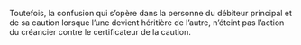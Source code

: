 Toutefois, la confusion qui s’opère dans la personne du débiteur principal et de sa
caution lorsque l’une devient héritière de l’autre, n’éteint pas l’action du créancier contre le
certificateur de la caution.